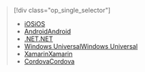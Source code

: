 > [!div class="op_single_selector"]
> * [<span data-ttu-id="793fc-101">iOS</span><span class="sxs-lookup"><span data-stu-id="793fc-101">iOS</span></span>](../articles/active-directory/develop/active-directory-devquickstarts-ios.md)
> * [<span data-ttu-id="793fc-102">Android</span><span class="sxs-lookup"><span data-stu-id="793fc-102">Android</span></span>](../articles/active-directory/develop/active-directory-devquickstarts-android.md)
> * [<span data-ttu-id="793fc-103">.NET</span><span class="sxs-lookup"><span data-stu-id="793fc-103">.NET</span></span>](../articles/active-directory/develop/active-directory-devquickstarts-dotnet.md)
> * [<span data-ttu-id="793fc-104">Windows Universal</span><span class="sxs-lookup"><span data-stu-id="793fc-104">Windows Universal</span></span>](../articles/active-directory/develop/active-directory-devquickstarts-windowsstore.md)
> * [<span data-ttu-id="793fc-105">Xamarin</span><span class="sxs-lookup"><span data-stu-id="793fc-105">Xamarin</span></span>](../articles/active-directory/develop/active-directory-devquickstarts-xamarin.md)
> * [<span data-ttu-id="793fc-106">Cordova</span><span class="sxs-lookup"><span data-stu-id="793fc-106">Cordova</span></span>](../articles/active-directory/develop/active-directory-devquickstarts-cordova.md)
> 
> 

